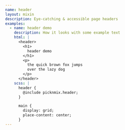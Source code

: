 ```yaml
---
name: header
layout: mixin
description: Eye-catching & accessible page headers
examples:
  - name: header demo
    description: How it looks with some example text
    html: |
      <header>
        <h1>
          header demo
        </h1>
        <p>
          the quick brown fox jumps
          over the lazy dog
        </p>
      </header>
    scss: |
      header {
        @include picknmix.header;
      }

      main {
        display: grid;
        place-content: center;
      }
---
```

